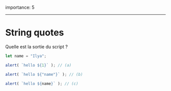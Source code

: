 importance: 5

---

# String quotes

Quelle est la sortie du script ?

```js
let name = "Ilya";

alert( `hello ${1}` ); // (a)

alert( `hello ${"name"}` ); // (b)

alert( `hello ${name}` ); // (c)
```
